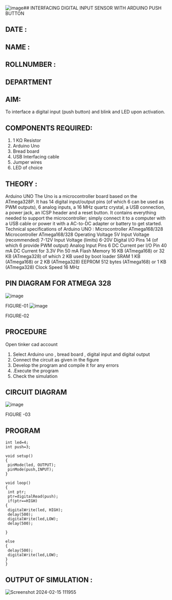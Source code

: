 ![image](https://github.com/sanjaysivaramakrishnan/-INTERFACING-DIGITAL-INPUT-SENSOR-WITH-ARDUINO-PUSH-BUTTON-/assets/151629616/e734e624-75ec-400b-8aaa-7a97170c0235)## INTERFACING DIGITAL INPUT SENSOR WITH ARDUINO PUSH BUTTON
## DATE :
## NAME :																			             
## ROLLNUMBER :
## DEPARTMENT 


## AIM:
To interface a digital input (push button) and blink and LED upon activation.
## COMPONENTS REQUIRED:
1.	1 KΩ Resistor 
2.	Arduino Uno 
3.	Bread board 
4.	USB Interfacing cable 
5.	Jumper wires 
6.	LED of choice 
## THEORY :
Arduino UNO
 	  The Uno is a microcontroller board based on the ATmega328P. It has 14 digital input/output pins (of which 6 can be used as PWM outputs), 6 analog inputs, a 16 MHz quartz crystal, a USB connection, a power jack, an ICSP header and a reset button. It contains everything needed to support the microcontroller; simply connect it to a computer with a USB cable or power it with a AC-to-DC adapter or battery to get started.
	Technical specifications of Arduino UNO :
Microcontroller	ATmega168/328
Microcontroller	ATmega168/328
Operating Voltage	5V
Input Voltage (recommended)	7-12V
Input Voltage (limits)	6-20V
Digital I/O Pins	14 (of which 6 provide PWM output)
Analog Input Pins	6
DC Current per I/O Pin	40 mA
DC Current for 3.3V Pin	50 mA
Flash Memory	16 KB (ATmega168) or 32 KB (ATmega328) of which 2 KB used by boot loader
SRAM	1 KB (ATmega168) or 2 KB (ATmega328)
EEPROM	512 bytes (ATmega168) or 1 KB (ATmega328)
Clock Speed	16 MHz
## PIN DIAGRAM FOR ATMEGA 328
 
![image](https://user-images.githubusercontent.com/36288975/163530394-115baee4-7ed1-49fe-9cce-d7b625e11e85.png)

FIGURE-01
![image](https://user-images.githubusercontent.com/36288975/163530431-4d390e98-0942-42d8-95b8-f57d348e6ad8.png)

FIGURE-02
## PROCEDURE 
 Open tinker cad account 
1.	Select Arduino uno , bread board , digital input and digital output 
2.	Connect the circuit as given in the figure 
3.	Develop the program and compile it for any errors 
4.	 .Execute the program 
5.	Check the simulation 



## CIRCUIT DIAGRAM 


![image](https://github.com/sanjaysivaramakrishnan/-INTERFACING-DIGITAL-INPUT-SENSOR-WITH-ARDUINO-PUSH-BUTTON-/assets/151629616/be4f3512-2f26-4072-8de7-d867dfb4b50b)



FIGURE -03




## PROGRAM 
 ~~~
int led=4;
int push=3;

void setup()
{
  pinMode(led, OUTPUT);
  pinMode(push,INPUT);
}

void loop()
{
  int ptr;
  ptr=digitalRead(push);
  if(ptr==HIGH)
{
  digitalWrite(led, HIGH);
  delay(500);
  digitalWrite(led,LOW);
  delay(500);  
   
}

else
{
  delay(500);
  digitalWrite(led,LOW);
}
}
~~~









 
 
 



## OUTPUT OF SIMULATION :

![Screenshot 2024-02-15 111955](https://github.com/sanjaysivaramakrishnan/-INTERFACING-DIGITAL-INPUT-SENSOR-WITH-ARDUINO-PUSH-BUTTON-/assets/151629616/a2488d74-a3d0-490b-a0c0-7372a4e682ed)

